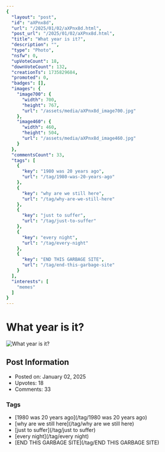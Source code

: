 ```yaml
---
{
  "layout": "post",
  "id": "aXPnx8d",
  "url": "/2025/01/02/aXPnx8d.html",
  "post_url": "/2025/01/02/aXPnx8d.html",
  "title": "What year is it?",
  "description": "",
  "type": "Photo",
  "nsfw": 0,
  "upVoteCount": 18,
  "downVoteCount": 132,
  "creationTs": 1735829684,
  "promoted": 0,
  "badges": [],
  "images": {
    "image700": {
      "width": 700,
      "height": 767,
      "url": "/assets/media/aXPnx8d_image700.jpg"
    },
    "image460": {
      "width": 460,
      "height": 504,
      "url": "/assets/media/aXPnx8d_image460.jpg"
    }
  },
  "commentsCount": 33,
  "tags": [
    {
      "key": "1980 was 20 years ago",
      "url": "/tag/1980-was-20-years-ago"
    },
    {
      "key": "why are we still here",
      "url": "/tag/why-are-we-still-here"
    },
    {
      "key": "just to suffer",
      "url": "/tag/just-to-suffer"
    },
    {
      "key": "every night",
      "url": "/tag/every-night"
    },
    {
      "key": "END THIS GARBAGE SITE",
      "url": "/tag/end-this-garbage-site"
    }
  ],
  "interests": [
    "memes"
  ]
}
---
```


# What year is it?

![What year is it?](/assets/media/aXPnx8d_image700.jpg)

## Post Information

- Posted on: January 02, 2025
- Upvotes: 18
- Comments: 33

### Tags

- [1980 was 20 years ago](/tag/1980 was 20 years ago)
- [why are we still here](/tag/why are we still here)
- [just to suffer](/tag/just to suffer)
- [every night](/tag/every night)
- [END THIS GARBAGE SITE](/tag/END THIS GARBAGE SITE)
